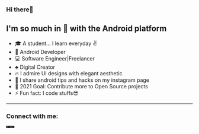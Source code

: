 ### Hi there👋


## I'm so much in 💙 with the Android platform 


- 🎓 A student... I learn everyday ✌
- 📱 Android Developer
- 💻 Software Engineer|Freelancer
- ♣ Digital Creator 
- 🔥 I admire UI designs with elegant aesthetic
- 👯 I share android tips and hacks on my instagram page
- 🥅 2021 Goal: Contribute more to Open Source projects
- ⚡ Fun fact: I code stuffs😎

---
### Connect with me:

[<img align="left" alt="ay.codes | Instagram" width="22px" src="https://raw.githubusercontent.com/Shubham0812/SearchX/master/insta.png" />][instagram]


<br />
<br />



[instagram]: https://instagram.com/ay.codes

